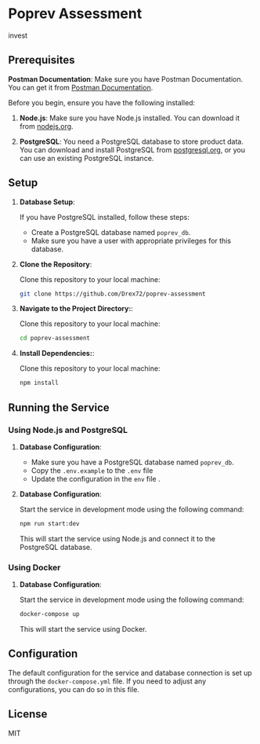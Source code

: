 # Poprev Assessment

invest
## Prerequisites


**Postman Documentation**: Make sure you have Postman Documentation. You can get it from [Postman Documentation](https://documenter.getpostman.com/view/26382814/2s9YJW6m9z
).

Before you begin, ensure you have the following installed:

1. **Node.js**: Make sure you have Node.js installed. You can download it from [nodejs.org](https://nodejs.org/).

2. **PostgreSQL**: You need a PostgreSQL database to store product data. You can download and install PostgreSQL from [postgresql.org](https://www.postgresql.org/download/), or you can use an existing PostgreSQL instance.


## Setup

1. **Database Setup**:

   If you have PostgreSQL installed, follow these steps:

   - Create a PostgreSQL database named `poprev_db`.
   - Make sure you have a user with appropriate privileges for this database.

2. **Clone the Repository**:

   Clone this repository to your local machine:

   ```bash
   git clone https://github.com/Drex72/poprev-assessment
   ```

3. **Navigate to the Project Directory:**:

   Clone this repository to your local machine:

   ```bash
   cd poprev-assessment
   ```

4. **Install Dependencies:**:

   Clone this repository to your local machine:

   ```bash
   npm install
   ```

## Running the Service

### Using Node.js and PostgreSQL



1. **Database Configuration**:

   - Make sure you have a PostgreSQL database named `poprev_db`.
   - Copy the `.env.example` to the `.env` file
   - Update the configuration in the `env` file .

2. **Database Configuration**:

   Start the service in development mode using the following command:

   ```bash
   npm run start:dev
   ```

   This will start the service using Node.js and connect it to the PostgreSQL database.

### Using Docker
1. **Database Configuration**:

   Start the service in development mode using the following command:

   ```bash
   docker-compose up
   ```

   This will start the service using Docker.

## Configuration

The default configuration for the service and database connection is set up through the `docker-compose.yml` file. If you need to adjust any configurations, you can do so in this file.

## License

MIT

